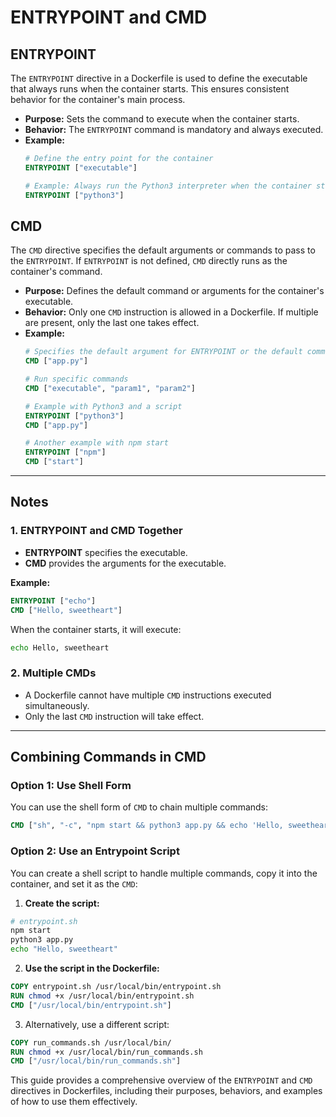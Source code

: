 # ENTRYPOINT and CMD

## ENTRYPOINT

The `ENTRYPOINT` directive in a Dockerfile is used to define the executable that always runs when the container starts. This ensures consistent behavior for the container's main process.

- **Purpose:** Sets the command to execute when the container starts.
- **Behavior:** The `ENTRYPOINT` command is mandatory and always executed.
- **Example:**
  ```dockerfile
  # Define the entry point for the container
  ENTRYPOINT ["executable"]

  # Example: Always run the Python3 interpreter when the container starts
  ENTRYPOINT ["python3"]
  ```

## CMD

The `CMD` directive specifies the default arguments or commands to pass to the `ENTRYPOINT`. If `ENTRYPOINT` is not defined, `CMD` directly runs as the container's command.

- **Purpose:** Defines the default command or arguments for the container's executable.
- **Behavior:** Only one `CMD` instruction is allowed in a Dockerfile. If multiple are present, only the last one takes effect.
- **Example:**
  ```dockerfile
  # Specifies the default argument for ENTRYPOINT or the default command to execute
  CMD ["app.py"]

  # Run specific commands
  CMD ["executable", "param1", "param2"]

  # Example with Python3 and a script
  ENTRYPOINT ["python3"]
  CMD ["app.py"]

  # Another example with npm start
  ENTRYPOINT ["npm"]
  CMD ["start"]
  ```

---

## Notes

### 1. ENTRYPOINT and CMD Together

- **ENTRYPOINT** specifies the executable.
- **CMD** provides the arguments for the executable.

**Example:**
```dockerfile
ENTRYPOINT ["echo"]
CMD ["Hello, sweetheart"]
```
When the container starts, it will execute:
```bash
echo Hello, sweetheart
```

### 2. Multiple CMDs

- A Dockerfile cannot have multiple `CMD` instructions executed simultaneously.
- Only the last `CMD` instruction will take effect.

---

## Combining Commands in CMD

### Option 1: Use Shell Form

You can use the shell form of `CMD` to chain multiple commands:
```dockerfile
CMD ["sh", "-c", "npm start && python3 app.py && echo 'Hello, sweetheart'"]
```

### Option 2: Use an Entrypoint Script

You can create a shell script to handle multiple commands, copy it into the container, and set it as the `CMD`:

1. **Create the script:**
```bash
# entrypoint.sh
npm start
python3 app.py
echo "Hello, sweetheart"
```

2. **Use the script in the Dockerfile:**
```dockerfile
COPY entrypoint.sh /usr/local/bin/entrypoint.sh
RUN chmod +x /usr/local/bin/entrypoint.sh
CMD ["/usr/local/bin/entrypoint.sh"]
```

3. Alternatively, use a different script:
```dockerfile
COPY run_commands.sh /usr/local/bin/
RUN chmod +x /usr/local/bin/run_commands.sh
CMD ["/usr/local/bin/run_commands.sh"]
```

This guide provides a comprehensive overview of the `ENTRYPOINT` and `CMD` directives in Dockerfiles, including their purposes, behaviors, and examples of how to use them effectively.
```